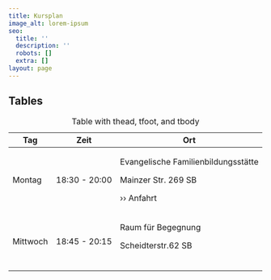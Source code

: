 ```yaml
---
title: Kursplan
image_alt: lorem-ipsum
seo:
  title: ''
  description: ''
  robots: []
  extra: []
layout: page
---
```

## Tables

<div class="responsive-table">
  <table>
      <caption>Table with thead, tfoot, and tbody</caption>
    <thead>
      <tr>
        <th>Tag</th>
        <th>Zeit</th>
        <th>Ort</th>
      </tr>
    </thead>
    <tbody>
      <tr>
        <td>Montag</td>
        <td>18:30 - 20:00</td>
        <td><p>Evangelische Familienbildungsstätte</p><p>Mainzer Str. 269 SB</p><p>›› Anfahrt</p></td>
      </tr>
      <tr>
        <td>Mittwoch</td>
        <td>18:45 - 20:15</td>
        <td><p>Raum für Begegnung</p><p>Scheidterstr.62 SB<p></p>​</td>
      </tr>
    </tbody>
    <tfoot>
    </tfoot>
  </table>
</div>